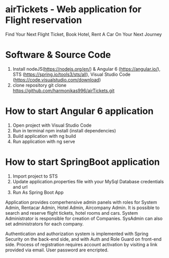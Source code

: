 # airTickets - Web application for Flight reservation
Find Your Next Flight Ticket, Book Hotel, Rent A Car On Your Next Journey

# Software & Source Code
1. Install nodeJS(https://nodejs.org/en/) & Angular 6 (https://angular.io/), STS (https://spring.io/tools3/sts/all), Visual Studio Code (https://code.visualstudio.com/download)
2. clone repository git clone https://github.com/harmonikas996/airTickets.git


# How to start Angular 6 application
1. Open project with Visual Studio Code
2. Run in terminal npm install (install dependencies)
3. Build application with ng build
4. Run application with ng serve

# How to start SpringBoot application
1. Import project to STS
2. Update application.properties file with your MySql Database credentials and url
3. Run As Spring Boot App

Application provides comperhensive admin panels with roles for System Admin, Rentacar Admin, Hotel Admin, Aircompany Admin. It is possible to search and reserve flight tickets, hotel rooms and cars. System Administrator is responsible for creation of Companies. SysAdmin can also set administrators for each company.

Authentication and authorization system is implemented with Spring Security on the back-end side, and with Auth and Role Guard on front-end side. Process of registration requires account activation by visiting a link provided via email. User password are encripted.
